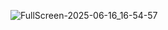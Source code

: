 ![FullScreen-2025-06-16_16-54-57](https://github.com/user-attachments/assets/5b0b9ff3-57fc-476d-b6e4-eb69784e90c4)
